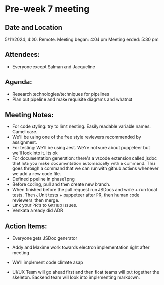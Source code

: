 # Pre-week 7 meeting

## Date and Location
5/11/2024, 4:00. Remote.
Meeting began: 4:04 pm
Meeting ended: 5:30 pm

## Attendees:
- Everyone except Salman and Jacqueline

## Agenda:
- Research technologies/techniques for pipelines
- Plan out pipeline and make requisite diagrams and whatnot

## Meeting Notes:
- For code styling: try to limit nesting. Easily readable variable names. Camel case.
- We'll be using one of the free style reviewers recommended by assignment.
- For testing: We'll be using Jest. We're not sure about puppeteer but we'll look into it. Its ok
- For documentation generation: there's a vscode extension called jsdoc that lets you make documentation automatically with a command. This goes through a command that we can run with github actions whenever we add a new code file.
- Defined pipeline in phase1.png
- Before coding, pull and then create new branch.
- When finished before the pull request run JSDocs and write + run local tests. Then JUnit tests + puppeteer after PR, then human code reviewers, then merge.
- Link your PR's to GitHub issues.
- Venkata already did ADR

## Action Items:
- Everyone gets JSDoc generator

- Addy and Maxime work towards electron implementation right after meeting

- We'll implement code climate asap

- UI/UX Team will go ahead first and then float teams will put together the skeleton. Backend team will look into implementing markdown.

